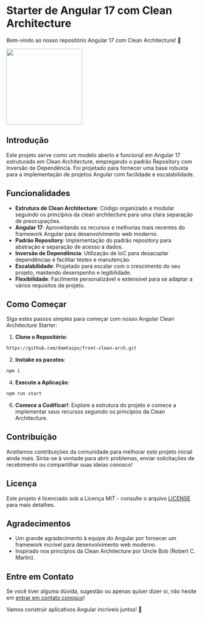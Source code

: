# Starter de Angular 17 com Clean Architecture

Bem-vindo ao nosso repositório Angular 17 com Clean Architecture! 🎉

<img src="https://miro.medium.com/v2/resize:fit:640/format:webp/1*uUKym6BwzQbXCL7St2lPWQ.png" width="200">

## Introdução

Este projeto serve como um modelo aberto e funcional em Angular 17 estruturado em Clean Architecture, empregando o padrão Repository com Inversão de Dependência. Foi projetado para fornecer uma base robusta para a implementação de projetos Angular com facilidade e escalabilidade.

## Funcionalidades

- **Estrutura de Clean Architecture**: Código organizado e modular seguindo os princípios da clean architecture para uma clara separação de preocupações.
- **Angular 17**: Aproveitando os recursos e melhorias mais recentes do framework Angular para desenvolvimento web moderno.
- **Padrão Repository**: Implementação do padrão repository para abstração e separação de acesso a dados.
- **Inversão de Dependência**: Utilização de IoC para desacoplar dependências e facilitar testes e manutenção.
- **Escalabilidade**: Projetado para escalar com o crescimento do seu projeto, mantendo desempenho e legibilidade.
- **Flexibilidade**: Facilmente personalizável e extensível para se adaptar a vários requisitos de projeto.

## Como Começar

Siga estes passos simples para começar com nosso Angular Clean Architecture Starter:

1. **Clone o Repositório**:
```bash
https://github.com/damtaipu/front-clean-arch.git
```

2. **Instake os pacotes**:
```bash
npm i
```

4. **Execute a Aplicação**:
```bash
npm run start
```

6. **Comece a Codificar!**:
   Explore a estrutura do projeto e comece a implementar seus recursos seguindo os princípios da Clean Architecture.

## Contribuição

Aceitamos contribuições da comunidade para melhorar este projeto inicial ainda mais. Sinta-se à vontade para abrir problemas, enviar solicitações de recebimento ou compartilhar suas ideias conosco!

## Licença

Este projeto é licenciado sob a Licença MIT - consulte o arquivo [LICENSE](LICENSE) para mais detalhes.

## Agradecimentos

- Um grande agradecimento à equipe do Angular por fornecer um framework incrível para desenvolvimento web moderno.
- Inspirado nos princípios da Clean Architecture por Uncle Bob (Robert C. Martin).

## Entre em Contato

Se você tiver alguma dúvida, sugestão ou apenas quiser dizer oi, não hesite em [entrar em contato conosco](mailto:damiaotaipu@gmail.com)!

Vamos construir aplicativos Angular incríveis juntos! 🚀
